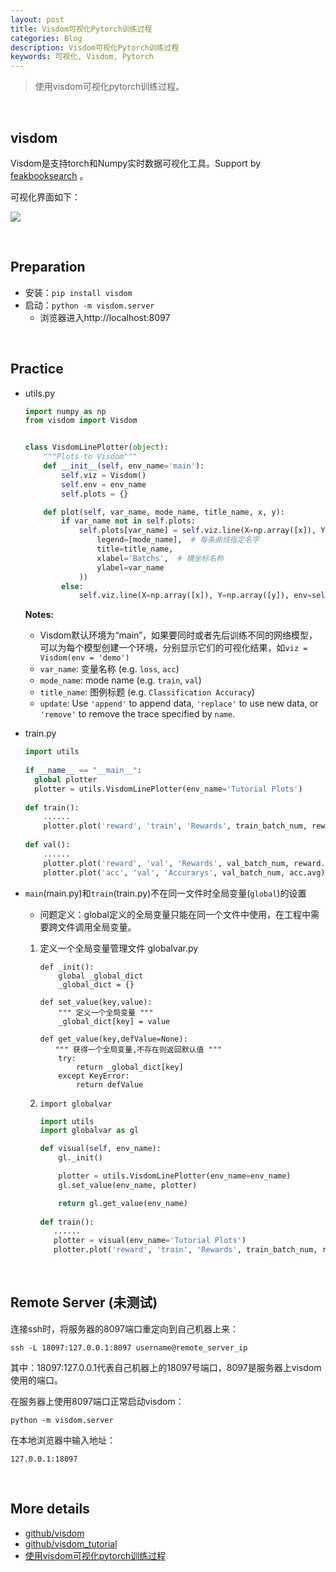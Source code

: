 ```yaml
---
layout: post
title: Visdom可视化Pytorch训练过程
categories: Blog
description: Visdom可视化Pytorch训练过程
keywords: 可视化, Visdom, Pytorch
---
```


> 使用visdom可视化pytorch训练过程。

​	

## visdom

Visdom是支持torch和Numpy实时数据可视化工具。Support by [feakbooksearch](https://github.com/facebookresearch/visdom) 。

可视化界面如下：

![](https://gitee.com/misite_J/blog-img/raw/master/img/visdom.png)

​	

## Preparation

- 安装：`pip install visdom`
- 启动：`python -m visdom.server`
  - 浏览器进入http://localhost:8097



​	

## Practice

- utils.py

  ```python
  import numpy as np
  from visdom import Visdom
  
  
  class VisdomLinePlotter(object):
      """Plots to Visdom"""
      def __init__(self, env_name='main'):
          self.viz = Visdom()
          self.env = env_name
          self.plots = {}
  
      def plot(self, var_name, mode_name, title_name, x, y):
          if var_name not in self.plots:
              self.plots[var_name] = self.viz.line(X=np.array([x]), Y=np.array([y]), env=self.env, opts=dict(
                  legend=[mode_name],  # 每条曲线指定名字
                  title=title_name,
                  xlabel='Batchs',  # 横坐标名称
                  ylabel=var_name
              ))
          else:
              self.viz.line(X=np.array([x]), Y=np.array([y]), env=self.env, win=self.plots[var_name], name=mode_name, update='append')
  ```

  **Notes:**

  - Visdom默认环境为“main”，如果要同时或者先后训练不同的网络模型，可以为每个模型创建一个环境，分别显示它们的可视化结果，如`viz = Visdom(env = 'demo') `
  - `var_name`: 变量名称 (e.g. `loss`, `acc`)
  - `mode_name`: mode name (e.g. `train`, `val`)
  - `title_name`: 图例标题 (e.g. `Classification Accuracy`)
  - `update`: Use `'append'` to append data, `'replace'` to use new data, or `'remove'` to remove the trace specified by `name`. 

- train.py

  ```python
  import utils
   
  if __name__ == "__main__":
  	global plotter
  	plotter = utils.VisdomLinePlotter(env_name='Tutorial Plots')
   
  def train():
      ......
      plotter.plot('reward', 'train', 'Rewards', train_batch_num, reward.avg)
      
  def val():
      ......
      plotter.plot('reward', 'val', 'Rewards', val_batch_num, reward.avg)
      plotter.plot('acc', 'val', 'Accurarys', val_batch_num, acc.avg)
  ```

- `main`(main.py)和`train`(train.py)不在同一文件时全局变量(`global`)的设置

  - 问题定义：global定义的全局变量只能在同一个文件中使用，在工程中需要跨文件调用全局变量。

  1. 定义一个全局变量管理文件 globalvar.py

     ```
     def _init():
         global _global_dict
         _global_dict = {}
     
     def set_value(key,value):
         """ 定义一个全局变量 """
         _global_dict[key] = value
     
     def get_value(key,defValue=None):
     　　""" 获得一个全局变量,不存在则返回默认值 """
         try:
             return _global_dict[key]
         except KeyError:
             return defValue
     ```

     

  2. `import globalvar`

     ```python
     import utils
     import globalvar as gl
     
     def visual(self, env_name):
         gl._init()
     
         plotter = utils.VisdomLinePlotter(env_name=env_name)
         gl.set_value(env_name, plotter)
     
         return gl.get_value(env_name)
         
     def train():
     	......
     	plotter = visual(env_name='Tutorial Plots')
     	plotter.plot('reward', 'train', 'Rewards', train_batch_num, reward.avg)	
     ```

     



​	

## Remote  Server (未测试)

连接ssh时，将服务器的8097端口重定向到自己机器上来：

```
ssh -L 18097:127.0.0.1:8097 username@remote_server_ip
```

其中：18097:127.0.0.1代表自己机器上的18097号端口，8097是服务器上visdom使用的端口。

在服务器上使用8097端口正常启动visdom：

```
python -m visdom.server
```

在本地浏览器中输入地址：

```
127.0.0.1:18097
```

​	



## More details

- [github/visdom](https://github.com/facebookresearch/visdom)
- [github/visdom_tutorial](https://github.com/noagarcia/visdom-tutorial)
- [使用visdom可视化pytorch训练过程](http://cnblogs.com/walker-lin/p/12036328.html)

